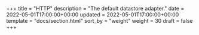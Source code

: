 +++
title = "HTTP"
description = "The default datastore adapter."
date = 2022-05-01T17:00:00+00:00
updated = 2022-05-01T17:00:00+00:00
template = "docs/section.html"
sort_by = "weight"
weight = 30
draft = false
+++
